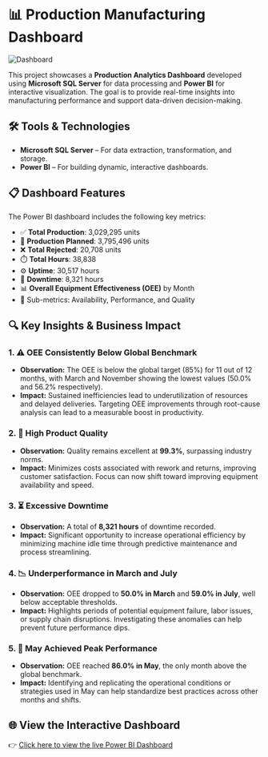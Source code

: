 # 📊 Production Manufacturing Dashboard

![Dashboard](https://github.com/user-attachments/assets/574a592e-5d60-49a9-810d-db44b4e235ff)

This project showcases a **Production Analytics Dashboard** developed using **Microsoft SQL Server** for data processing and **Power BI** for interactive visualization. The goal is to provide real-time insights into manufacturing performance and support data-driven decision-making.

## 🛠️ Tools & Technologies

- **Microsoft SQL Server** – For data extraction, transformation, and storage.
- **Power BI** – For building dynamic, interactive dashboards.

## 📋 Dashboard Features

The Power BI dashboard includes the following key metrics:

- ✅ **Total Production**: 3,029,295 units  
- 📝 **Production Planned**: 3,795,496 units  
- ❌ **Total Rejected**: 20,708 units  
- ⏱️ **Total Hours**: 38,838  
- ⚙️ **Uptime**: 30,517 hours  
- 🔧 **Downtime**: 8,321 hours  
- 📊 **Overall Equipment Effectiveness (OEE)** by Month  
- 📌 Sub-metrics: Availability, Performance, and Quality

## 🔍 Key Insights & Business Impact

### 1. ⚠️ OEE Consistently Below Global Benchmark
- **Observation:** The OEE is below the global target (85%) for 11 out of 12 months, with March and November showing the lowest values (50.0% and 56.2% respectively).
- **Impact:** Sustained inefficiencies lead to underutilization of resources and delayed deliveries. Targeting OEE improvements through root-cause analysis can lead to a measurable boost in productivity.

### 2. 🧪 High Product Quality
- **Observation:** Quality remains excellent at **99.3%**, surpassing industry norms.
- **Impact:** Minimizes costs associated with rework and returns, improving customer satisfaction. Focus can now shift toward improving equipment availability and speed.

### 3. ⏳ Excessive Downtime
- **Observation:** A total of **8,321 hours** of downtime recorded.
- **Impact:** Significant opportunity to increase operational efficiency by minimizing machine idle time through predictive maintenance and process streamlining.

### 4. 📉 Underperformance in March and July
- **Observation:** OEE dropped to **50.0% in March** and **59.0% in July**, well below acceptable thresholds.
- **Impact:** Highlights periods of potential equipment failure, labor issues, or supply chain disruptions. Investigating these anomalies can help prevent future performance dips.

### 5. 📆 May Achieved Peak Performance
- **Observation:** OEE reached **86.0% in May**, the only month above the global benchmark.
- **Impact:** Identifying and replicating the operational conditions or strategies used in May can help standardize best practices across other months and shifts.

## 🌐 View the Interactive Dashboard

👉 [Click here to view the live Power BI Dashboard](https://project.novypro.com/WFzGIc)

